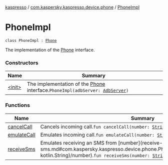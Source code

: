 [kaspresso](../../index.md) / [com.kaspersky.kaspresso.device.phone](../index.md) / [PhoneImpl](./index.md)

# PhoneImpl

`class PhoneImpl : `[`Phone`](../-phone/index.md)

The implementation of the [Phone](../-phone/index.md) interface.

### Constructors

| Name | Summary |
|---|---|
| [&lt;init&gt;](-init-.md) | The implementation of the [Phone](../-phone/index.md) interface.`PhoneImpl(adbServer: `[`AdbServer`](../../com.kaspersky.kaspresso.device.server/-adb-server/index.md)`)` |

### Functions

| Name | Summary |
|---|---|
| [cancelCall](cancel-call.md) | Cancels incoming call.`fun cancelCall(number: `[`String`](https://kotlinlang.org/api/latest/jvm/stdlib/kotlin/-string/index.html)`): `[`Unit`](https://kotlinlang.org/api/latest/jvm/stdlib/kotlin/-unit/index.html) |
| [emulateCall](emulate-call.md) | Emulates incoming call.`fun emulateCall(number: `[`String`](https://kotlinlang.org/api/latest/jvm/stdlib/kotlin/-string/index.html)`): `[`Unit`](https://kotlinlang.org/api/latest/jvm/stdlib/kotlin/-unit/index.html) |
| [receiveSms](receive-sms.md) | Emulates receiving an SMS from [number](receive-sms.md#com.kaspersky.kaspresso.device.phone.PhoneImpl$receiveSms(kotlin.String, kotlin.String)/number).`fun receiveSms(number: `[`String`](https://kotlinlang.org/api/latest/jvm/stdlib/kotlin/-string/index.html)`, text: `[`String`](https://kotlinlang.org/api/latest/jvm/stdlib/kotlin/-string/index.html)`): `[`Unit`](https://kotlinlang.org/api/latest/jvm/stdlib/kotlin/-unit/index.html) |
